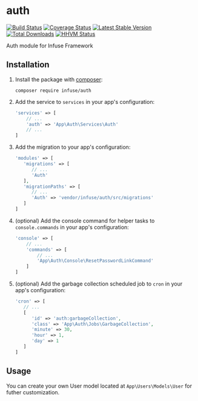 auth
=============

[![Build Status](https://travis-ci.org/infusephp/auth.svg?branch=master&style=flat)](https://travis-ci.org/infusephp/auth)
[![Coverage Status](https://coveralls.io/repos/infusephp/auth/badge.svg?style=flat)](https://coveralls.io/r/infusephp/auth)
[![Latest Stable Version](https://poser.pugx.org/infuse/auth/v/stable.svg?style=flat)](https://packagist.org/packages/infuse/auth)
[![Total Downloads](https://poser.pugx.org/infuse/auth/downloads.svg?style=flat)](https://packagist.org/packages/infuse/auth)
[![HHVM Status](http://hhvm.h4cc.de/badge/infuse/auth.svg?style=flat)](http://hhvm.h4cc.de/package/infuse/auth)

Auth module for Infuse Framework

## Installation

1. Install the package with [composer](http://getcomposer.org):

   ```
   composer require infuse/auth
   ```

2. Add the service to `services` in your app's configuration:

   ```php
   'services' => [
	   // ...
	   'auth' => 'App\Auth\Services\Auth'
	   // ...
   ]
   ```

3. Add the migration to your app's configuration:

   ```php
   'modules' => [
      'migrations' => [
         // ...
         'Auth'
      ],
      'migrationPaths' => [
         // ...
         'Auth' => 'vendor/infuse/auth/src/migrations'
      ]
   ]
   ```

4. (optional) Add the console command for helper tasks to `console.commands` in your app's configuration:

   ```php
   'console' => [
	   // ...
	   'commands' => [
		   // ...
		   'App\Auth\Console\ResetPasswordLinkCommand'
	   ]
   ]
   ```

5. (optional) Add the garbage collection scheduled job to `cron` in your app's configuration:

   ```php
   'cron' => [
      // ...
      [
         'id' => 'auth:garbageCollection',
         'class' => 'App\Auth\Jobs\GarbageCollection',
         'minute' => 30,
         'hour' => 1,
         'day' => 1
      ]
   ]
   ```

## Usage

You can create your own User model located at `App\Users\Models\User` for futher customization.